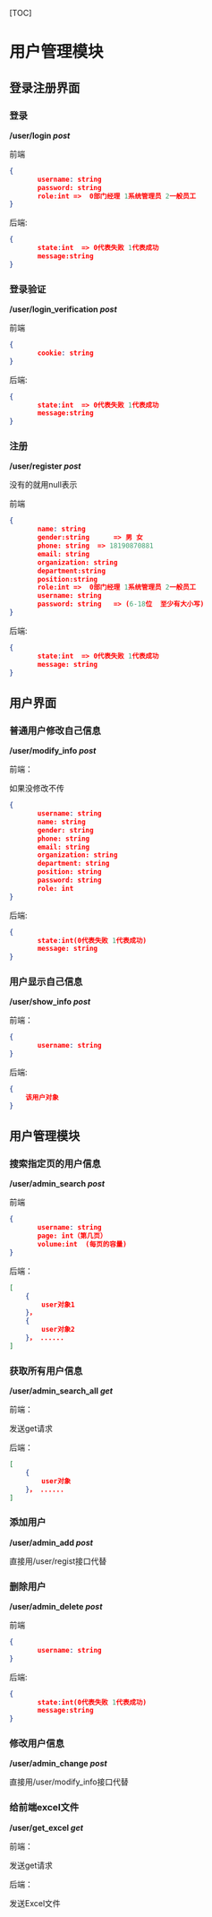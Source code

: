 [TOC]

# 用户管理模块

## 登录注册界面

### 登录

**/user/login *post***

前端

```json
{
    ​	username: string
    ​	password: string
    ​	role:int =>  0部门经理 1系统管理员 2一般员工
}
```

后端:

```json
{
    ​	state:int  => 0代表失败 1代表成功
    ​	message:string
}
```

### 登录验证

**/user/login_verification *post***

前端

```json
{
    ​	cookie: string
}
```

后端:

```json
{
    ​	state:int  => 0代表失败 1代表成功
    ​	message:string
}
```

### 注册

**/user/register *post***

没有的就用null表示

前端

```json
{
    ​	name: string     
    ​	gender:string      => 男 女
    ​	phone: string  => 18190870881
    ​	email: string   
    ​	organization: string
    ​	department:string
    ​	position:string
    ​	role:int =>  0部门经理 1系统管理员 2一般员工
    ​	username: string
    ​	password: string   => (6-18位  至少有大小写)
}
```

后端:

```json
{
    ​	state:int  => 0代表失败 1代表成功
    ​	message: string
}
```



## 用户界面

### 普通用户修改自己信息

**/user/modify_info  *post***

前端：

如果没修改不传

```json
{
    ​   username: string
    ​	name: string
    ​	gender: string
    ​	phone: string
    ​	email: string
    ​	organization: string
    ​	department: string
    ​	position: string
    ​	password: string
    ​	role: int
}
```

后端:

```json
{
    ​	state:int(0代表失败 1代表成功)
    ​	message: string
}
```

### 用户显示自己信息

**/user/show_info  *post***

前端：

```json
{
    ​   username: string
}
```

后端:

```json
{
	该用户对象
}
```



## 用户管理模块

### 搜索指定页的用户信息

**/user/admin_search *post***

前端

```json
{
    ​	username: string
    ​	page: int（第几页）
    ​	volume:int  (每页的容量)
}
```

后端：

```json
[
    {
        user对象1
    }，
    {
		user对象2
    }， ......
]
```

 

### 获取所有用户信息

**/user/admin_search_all  *get***

前端：

发送get请求

后端：

```json
[
    {
        user对象
    }， ......
]

```

 

### 添加用户

**/user/admin_add  *post***

直接用/user/regist接口代替



### 删除用户

**/user/admin_delete *post***

前端

```json
{
    ​	username: string
}
```

后端:

```json
{	
    ​	state:int(0代表失败 1代表成功)
    ​	message:string
}
```

### 修改用户信息

**/user/admin_change *post***

直接用/user/modify_info接口代替



### 给前端excel文件

**/user/get_excel *get***

前端：

发送get请求

后端：

发送Excel文件


